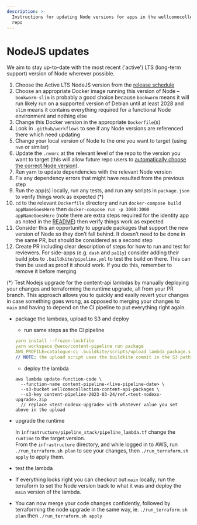 ```yaml
---
description: >-
  Instructions for updating Node versions for apps in the wellcomecollection.org
  repo
---
```


# NodeJS updates

We aim to stay up-to-date with the most recent ('active') LTS (long-term support) version of Node wherever possible.

1. Choose the Active LTS NodeJS version from the [release schedule](https://nodejs.org/en/about/previous-releases)
2. Choose an appropriate Docker image running this version of Node – `bookworm-slim` is probably a good choice because `bookworm` means it will run likely run on a supported version of Debian until at least 2028 and `slim` means it contains everything required for a functional Node environment and nothing else
3. Change this Docker version in the appropriate `Dockerfile`(s)
4. Look in `.github/workflows` to see if any Node versions are referenced there which need updating
5. Change your local version of Node to the one you want to target (using `nvm` or similar)
6. Update the `.nvmrc` at the relevant level of the repo to the version you want to target (this will allow future repo users to [automatically choose the correct Node version](https://github.com/nvm-sh/nvm?tab=readme-ov-file#calling-nvm-use-automatically-in-a-directory-with-a-nvmrc-file)).&#x20;
7. Run `yarn` to update dependencies with the relevant Node version
8. Fix any dependency errors that might have resulted from the previous step
9. Run the app(s) locally, run any tests, and run any scripts in `package.json` to verify things work as expected (\*)
10. `cd` to the relevant `Dockerfile` directory and run `docker-compose build appNameGoesHere` then `docker-compose run -p 3000:3000 appNameGoesHere` (note there are extra steps required for the identity app as noted in the [README](https://github.com/wellcomecollection/wellcomecollection.org/blob/main/identity/README.md#local-development)) then verify things work as expected
11. Consider this an opportunity to upgrade packages that support the new version of Node so they don’t fall behind. It doesn’t need to be done in the same PR, but should be considered as a second step
12. Create PR including clear description of steps for how to run and test for reviewers. For side-apps (e.g. `dash` and `pa11y`) consider adding their build jobs to `.buildkite/pipeline.yml` to test the build on there. This can then be used as proof it should work. If you do this, remember to remove it before merging

(\*) Test Nodejs upgrade for the content-api lambdas by manually deploying your changes and terraforming the runtime upgrade, all from your PR branch. This approach allows you to quickly and easily revert your changes in case something goes wrong, as opposed to merging your changes to `main` and having to depend on the CI pipeline to put everything right again.

*   package the lambdas, upload to S3 and deploy

    * run same steps as the CI pipeline&#x20;

    ```yaml
    yarn install --frozen-lockfile
    yarn workspace @weco/content-pipeline run package
    AWS_PROFILE=catalogue-ci .buildkite/scripts/upload_lambda_package.sh content-pipeline-<live-pipeline-date> ./pipeline/package.zip
    // NOTE: the upload script uses the buildkite commit in the S3 path, replace it with something quite obvious like test-nodexx-upgrade

    ```

    * deploy the lambda

    ```shellscript
    aws lambda update-function-code \
      --function-name content-pipeline-<live-pipeline-date> \
      --s3-bucket wellcomecollection-content-api-packages \
      --s3-key content-pipeline-2023-03-24/ref.<test-nodexx-upgrade>.zip 
      // replace <test-nodexx-upgrade> with whatever value you set above in the upload
    ```


*   upgrade the runtime

    In `infrastructure/pipeline_stack/pipeline_lambda.tf` change the `runtime` to the target version.\
    From the `infrastructure` directory, and while logged in to AWS, run `./run_terraform.sh plan` to see your changes, then `./run_terraform.sh apply` to apply them.&#x20;
* test the lambda
* If everything looks right you can checkout out `main` locally, run the terraform to set the Node version back to what it was and deploy the `main` version of the lambda.
* You can now merge your code changes confidently, followed by terraforming the node upgrade in the same way, ie.  `./run_terraform.sh plan` then `./run_terraform.sh apply`
